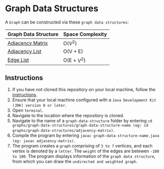# Graph Data Structures 

A `Graph` can be constructed via these `graph data structures`:

Graph Data Structure                                                                                            | Space Complexity
----------------------------------------------------------------------------------------------------------------|--------------------
[Adjacency Matrix](https://github.com/shumarb/learning/tree/main/graphs/graph-data-structures/adjacency-matrix) | O($V^2$)
[Adjacency List](https://github.com/shumarb/learning/tree/main/graphs/graph-data-structures/adjacency-list)     | O(V + E)
[Edge List](https://github.com/shumarb/learning/tree/main/graphs/graph-data-structures/edge-list)               | O(E + $V^2$)

## Instructions
1. If you have not cloned this repository on your local machine, follow the [instructions](https://github.com/shumarb/learning#how-to-use-this-repository).
2. Ensure that your local machine configured with a `Java Development Kit (JDK) version 8 or later`.
3. Open `terminal`.
4. Navigate to the location where the repository is cloned.
5. Navigate to the name of a `graph-data-structure` folder by entering `cd graphs/graph-data-structures/graph-data-structure-name (eg: cd graphs/graph-data-structures/adjacency-matrix)`.
6. Compile the program by entering `javac graph-data-structure-name.java (eg: javac adjacency-matrix)`.
8.  The program creates a `graph` comprising of `3 to 7` vertices, and each vertex is denoted by a `letter`. The `weight` of the edges are betewen `-100 to 100`. The program displays information of the `graph data structure`, from which you can draw the `undirected and weighted graph`.
